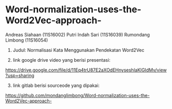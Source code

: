 # Word-normalization-uses-the-Word2Vec-approach-
Andreas Siahaan (11S16002)
Putri Indah Sari (11S16039)
Rumondang Limbong (11S16054)

1. Judul: Normalisasi Kata Menggunakan Pendekatan Word2Vec

2. link google drive video yang berisi presentasi:

https://drive.google.com/file/d/11Eq4trU87E2aXOdEHnyseshlaKlGIdMv/view?usp=sharing

3. link gitlab berisi sourceode yang dipakai:

https://github.com/mondanglimbong/Word-normalization-uses-the-Word2Vec-approach-
